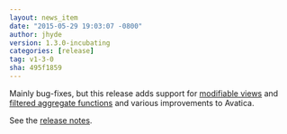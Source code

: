 ```yaml
---
layout: news_item
date: "2015-05-29 19:03:07 -0800"
author: jhyde
version: 1.3.0-incubating
categories: [release]
tag: v1-3-0
sha: 495f1859
---
```


Mainly bug-fixes, but this release adds support for
<a href="https://issues.apache.org/jira/browse/CALCITE-505">modifiable views</a>
and
<a href="https://issues.apache.org/jira/browse/CALCITE-704">filtered aggregate functions</a>
and various improvements to Avatica.

See the [release notes](/docs/history.html#v1-3-0).
